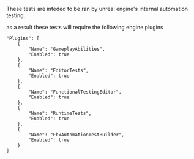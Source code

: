
These tests are inteded to be ran by unreal engine's 
internal automation testing.

as a result these tests will require the following engine plugins


	"Plugins": [
		{
			"Name": "GameplayAbilities",
			"Enabled": true
		},
		{
			"Name": "EditorTests",
			"Enabled": true
		},
		{
			"Name": "FunctionalTestingEditor",
			"Enabled": true
		},
		{
			"Name": "RuntimeTests",
			"Enabled": true
		},
		{
			"Name": "FbxAutomationTestBuilder",
			"Enabled": true
		}
	]
